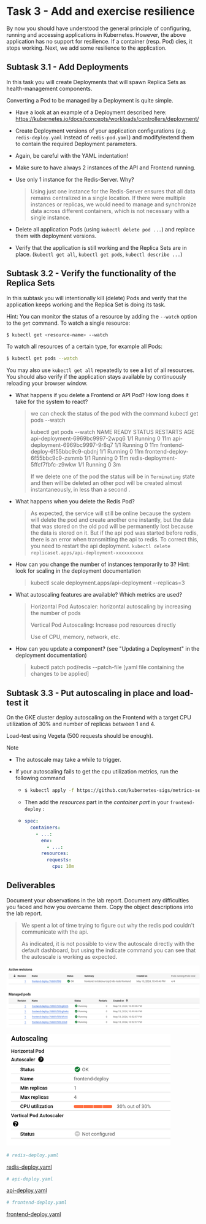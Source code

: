 

# Task 3 - Add and exercise resilience

By now you should have understood the general principle of configuring, running and accessing applications in Kubernetes. However, the above application has no support for resilience. If a container (resp. Pod) dies, it stops working. Next, we add some resilience to the application.

## Subtask 3.1 - Add Deployments

In this task you will create Deployments that will spawn Replica Sets as health-management components.

Converting a Pod to be managed by a Deployment is quite simple.

  * Have a look at an example of a Deployment described here: <https://kubernetes.io/docs/concepts/workloads/controllers/deployment/>

  * Create Deployment versions of your application configurations (e.g. `redis-deploy.yaml` instead of `redis-pod.yaml`) and modify/extend them to contain the required Deployment parameters.

  * Again, be careful with the YAML indentation!

  * Make sure to have always 2 instances of the API and Frontend running. 

  * Use only 1 instance for the Redis-Server. Why?

    > Using just one instance for the Redis-Server ensures that all data remains centralized in a single location. If there were multiple instances or replicas, we would need to manage and synchronize data across different containers, which is not necessary with a single instance.

  * Delete all application Pods (using `kubectl delete pod ...`) and replace them with deployment versions.

  * Verify that the application is still working and the Replica Sets are in place. (`kubectl get all`, `kubectl get pods`, `kubectl describe ...`)

## Subtask 3.2 - Verify the functionality of the Replica Sets

In this subtask you will intentionally kill (delete) Pods and verify that the application keeps working and the Replica Set is doing its task.

Hint: You can monitor the status of a resource by adding the `--watch` option to the `get` command. To watch a single resource:

```sh
$ kubectl get <resource-name> --watch
```

To watch all resources of a certain type, for example all Pods:

```sh
$ kubectl get pods --watch
```

You may also use `kubectl get all` repeatedly to see a list of all resources.  You should also verify if the application stays available by continuously reloading your browser window.

  * What happens if you delete a Frontend or API Pod? How long does it take for the system to react?
    > we can check the status of the pod with the command kubectl get pods --watch
    >
    > kubectl get pods --watch
    > NAME                                READY   STATUS        RESTARTS   AGE
    > api-deployment-6969bc9997-2wpq6     1/1     Running       0          11m
    > api-deployment-6969bc9997-9r8q7     1/1     Running       0          11m
    > frontend-deploy-6f55bbc9c9-qbdnj    1/1     Running       0          11m
    > frontend-deploy-6f55bbc9c9-zsmmb    1/1     Running       0          11m
    > redis-deployment-5ffcf7fbfc-z9wkw   1/1     Running       0          3m
    >
    >
    > If we delete one of the pod the status will be in `Terminating` state and then will be deleted an other pod will be created almost instantaneously, in less than a second .
    
  * What happens when you delete the Redis Pod?

    > As expected, the service will still be online because the system will delete the pod and create another one instantly, but the data that was stored on the old pod will be permanently lost because the data is stored on it.  But if the api pod was started before redis, there is an error when transmitting the api to redis. To correct this, you need to restart the api deployment. `kubectl delete replicaset.apps/api-deployment-xxxxxxxxxx`
    
  * How can you change the number of instances temporarily to 3? Hint: look for scaling in the deployment documentation

    > kubectl scale deployment.apps/api-deployment --replicas=3
    
  * What autoscaling features are available? Which metrics are used?

    > Horizontal Pod Autoscaler: horizontal autoscaling by increasing the number of pods
    >
    > Vertical Pod Autoscaling: Increase pod resources directly
    >
    > Use of CPU, memory, network, etc.
    
  * How can you update a component? (see "Updating a Deployment" in the deployment documentation)

    > kubectl patch pod/redis --patch-file [yaml file containing the changes to be applied]

## Subtask 3.3 - Put autoscaling in place and load-test it

On the GKE cluster deploy autoscaling on the Frontend with a target CPU utilization of 30% and number of replicas between 1 and 4. 

Load-test using Vegeta (500 requests should be enough).

> [!NOTE]
>
> - The autoscale may take a while to trigger.
>
> - If your autoscaling fails to get the cpu utilization metrics, run the following command
>
>   - ```sh
>     $ kubectl apply -f https://github.com/kubernetes-sigs/metrics-server/releases/latest/download/components.yaml
>     ```
>
>   - Then add the *resources* part in the *container part* in your `frontend-deploy` :
>
>   - ```yaml
>     spec:
>       containers:
>         - ...:
>           env:
>             - ...:
>           resources:
>             requests:
>               cpu: 10m
>     ```
>

## Deliverables

Document your observations in the lab report. Document any difficulties you faced and how you overcame them. Copy the object descriptions into the lab report.

> We spent a lot of time trying to figure out why the redis pod couldn't communicate with the api.
>
> As indicated, it is not possible to view the autoscale directly with the default dashboard, but using the indicate command you can see that the autoscale is working as expected.

![autoscalePod](./img/autoscalePod.png)

![CPUAutoScale](./img/CPUAutoScale.png)

```yaml
# redis-deploy.yaml
```

[redis-deploy.yaml](./files/redis-deploy.yaml)

```yaml
# api-deploy.yaml
```

[api-deploy.yaml](./files/api-deploy.yaml)

```yaml
# frontend-deploy.yaml
```

[frontend-deploy.yaml](./files/frontend-deploy.yaml)